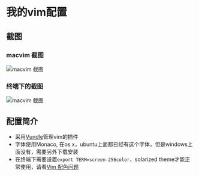 # 我的vim配置

## 截图
### macvim 截图
![macvim 截图](https://yujunyong.github.io/images/vim/macvim.png)

### 终端下的截图
![macvim 截图](https://yujunyong.github.io/images/vim/vim.png)

## 配置简介
* 采用[Vundle](https://github.com/gmarik/Vundle.vim)管理vim的插件
* 字体使用Monaco, 在os x，ubuntu上面都已经有这个字体，但是windows上面没有，需要另外下载安装
* 在终端下需要设置`export TERM=screen-256color`，solarized theme才能正常使用，请看[Vim 配色问题](http://yujunyong.github.io/blog/2014/11/04/vim-pei-se-wen-ti/)
